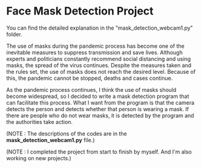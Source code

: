 # **Face Mask Detection Project**

You can find the detailed explanation in the "mask_detection_webcam1.py" folder.


The use of masks during the pandemic process has become one of the inevitable measures to suppress
transmission and save lives. Although experts and politicians constantly recommend social distancing and
using masks, the spread of the virus continues. Despite the measures taken and the rules set, the use of
masks does not reach the desired level. Because of this, the pandemic cannot be stopped, deaths and cases
continue.

As the pandemic process continues, I think the use of masks should become widespread, so I decided to
write a mask detection program that can facilitate this process. What I want from the program is that the
camera detects the person and detects whether that person is wearing a mask. If there are people who do
not wear masks, it is detected by the program and the authorities take action.

(NOTE : The descriptions of the codes are in the **mask_detection_webcam1.py** file.)

(NOTE : I completed the project from start to finish by myself. And I'm also working on new projects.)
